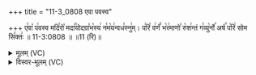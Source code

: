 +++
title = "11-3_0808 एवा पवस्व"

+++
ए꣣वा꣡ प꣢वस्व मदि꣣रो꣡ मदा꣢꣯योदग्रा꣣भ꣡स्य꣢ न꣣म꣡य꣢न्वध꣣स्नु꣢म्। प꣢रि꣣ व꣢र्णं꣣ भ꣡र꣢माणो꣣ रु꣡श꣢न्तं ग꣣व्यु꣡र्नो꣢ अर्ष꣣ प꣡रि꣢ सोम सि꣣क्तः꣢ ॥ 11-3:0808 ॥ ॥11 (रि)॥

<details><summary>मूलम् (VC)</summary>

ए꣣वा꣡ प꣢वस्व मदि꣣रो꣡ मदा꣢꣯योदग्रा꣣भ꣡स्य꣢ न꣣म꣡य꣢न्वध꣣स्नु꣢म् । प꣢रि꣣ व꣢र्णं꣣ भ꣡र꣢माणो꣣ रु꣡श꣢न्तं ग꣣व्यु꣡र्नो꣢ अर्ष꣣ प꣡रि꣢ सोम सि꣣क्तः꣢ ॥८०८॥
</details>

<details><summary>विस्वर-मूलम् (VC)</summary>

एवा पवस्व मदिरो मदायोदग्राभस्य नमयन्वधस्नुम् । परि वर्णं भरमाणो रुशन्तं गव्युर्नो अर्ष परि सोम सिक्तः ॥८०८॥
</details>